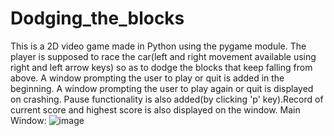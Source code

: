 # Dodging_the_blocks
This is a 2D video game made in Python using the pygame module. The player is supposed to race the car(left and right movement available using right and left arrow keys) so as to dodge the blocks that keep falling from above. A window prompting the user to play or quit is added in the beginning. A window prompting the user to play again or quit is displayed on crashing. Pause functionality is also added(by clicking 'p' key).Record of current score and highest score is also displayed on the window.
Main Window:
![image](https://user-images.githubusercontent.com/65439177/112188999-8d790b00-8c29-11eb-907d-d7f66114c127.png)
